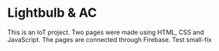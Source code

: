 # Lightbulb & AC
This is an IoT project. Two pages were made using HTML, CSS and JavaScript. The pages are connected through Firebase. 
Test small-fix